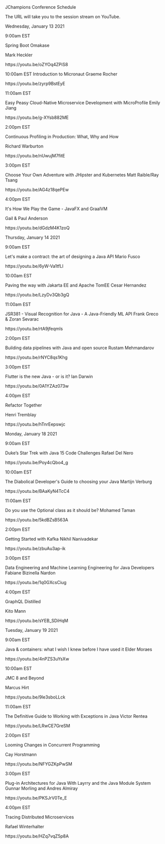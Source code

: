 
</HEAD>

<BODY>
<DIV id="page_1">
<DIV id="p1dimg1">


<DIV id="id1_1">
<P class="p0 ft0">JChampions Conference Schedule</P>
<P class="p1 ft1">The URL will take you to the session stream on YouTube.</P>
<P class="p2 ft1">Wednesday, January 13 2021</P>
<P class="p3 ft2">9:00am EST</P>
<P class="p4 ft2">Spring Boot Omakase</P>
<P class="p5 ft2">Mark Heckler</P>
<P class="p6 ft3">https://youtu.be/oZYOq4ZPiS8</P>
<P class="p7 ft4">10:00am EST Introduction to Micronaut Graeme Rocher</P>
<P class="p8 ft3">https://youtu.be/zyrp9BstEyE</P>
<P class="p5 ft2">11:00am EST</P>
<P class="p9 ft5">Easy Peasy <NOBR>Cloud-Native</NOBR> Microservice Development with MicroProfile Emily Jiang</P>
<P class="p10 ft3"><NOBR>https://youtu.be/g-XYsb882ME</NOBR></P>
<P class="p5 ft2">2:00pm EST</P>
<P class="p5 ft2">Continuous Profiling in Production: What, Why and How</P>
<P class="p5 ft2">Richard Warburton</P>
<P class="p11 ft3">https://youtu.be/nUwujM7fitE</P>
<P class="p5 ft2">3:00pm EST</P>
<P class="p12 ft6">Choose Your Own Adventure with JHipster and Kubernetes Matt Raible/Ray Tsang</P>
<P class="p11 ft3">https://youtu.be/AG4z18qePEw</P>
<P class="p5 ft2">4:00pm EST</P>
<P class="p5 ft2">It's How We Play the Game - JavaFX and GraalVM</P>
<P class="p5 ft2">Gail & Paul Anderson</P>
<P class="p11 ft3">https://youtu.be/dGdzM4K1zoQ</P>
</DIV>
<DIV id="id1_2">
</DIV>
</DIV>
<DIV id="page_2">
<DIV id="p2dimg1">


<DIV id="id2_1">
<P class="p15 ft1">Thursday, January 14 2021</P>
<P class="p16 ft2">9:00am EST</P>
<P class="p17 ft5">Let's make a contract: the art of designing a Java API Mario Fusco</P>
<P class="p18 ft3"><NOBR>https://youtu.be/6yW-Va1tfLI</NOBR></P>
<P class="p19 ft2">10:00am EST</P>
<P class="p20 ft5">Paving the way with Jakarta EE and Apache TomEE Cesar Hernandez</P>
<P class="p18 ft3">https://youtu.be/LzyDv3Qb3gQ</P>
<P class="p19 ft2">11:00am EST</P>
<P class="p21 ft6">JSR381 - Visual Recognition for Java - A <NOBR>Java-Friendly</NOBR> ML API Frank Greco & Zoran Sevarac</P>
<P class="p22 ft3">https://youtu.be/rtA9jfeqmIs</P>
<P class="p19 ft2">2:00pm EST</P>
<P class="p23 ft6">Building data pipelines with Java and open source Rustam Mehmandarov</P>
<P class="p22 ft3">https://youtu.be/rNYC8qs1Khg</P>
<P class="p19 ft2">3:00pm EST</P>
<P class="p24 ft6">Flutter is the new Java - or is it? Ian Darwin</P>
<P class="p22 ft3">https://youtu.be/0A1YZAz073w</P>
<P class="p19 ft2">4:00pm EST</P>
<P class="p19 ft2">Refactor Together</P>
<P class="p25 ft2">Henri Tremblay</P>
<P class="p26 ft3">https://youtu.be/hTnrEepswjc</P>
</DIV>
<DIV id="id2_2">
</DIV>
</DIV>
<DIV id="page_3">
<DIV id="p3dimg1">


<DIV id="id3_1">
<P class="p15 ft1">Monday, January 18 2021</P>
<P class="p27 ft2">9:00am EST</P>
<P class="p28 ft5">Duke’s Star Trek with Java 15 Code Challenges Rafael Del Nero</P>
<P class="p18 ft3">https://youtu.be/Poy4cQbo4_g</P>
<P class="p29 ft2">10:00am EST</P>
<P class="p30 ft5">The Diabolical Developer's Guide to choosing your Java Martijn Verburg</P>
<P class="p18 ft3">https://youtu.be/BAaKyN4TcC4</P>
<P class="p19 ft2">11:00am EST</P>
<P class="p31 ft5">Do you use the Optional class as it should be? Mohamed Taman</P>
<P class="p18 ft3">https://youtu.be/5kdBZsB563A</P>
<P class="p19 ft2">2:00pm EST</P>
<P class="p32 ft6">Getting Started with Kafka Nikhil Nanivadekar</P>
<P class="p22 ft3"><NOBR>https://youtu.be/zbuAu3ap-ik</NOBR></P>
<P class="p19 ft2">3:00pm EST</P>
<P class="p33 ft6">Data Engineering and Machine Learning Engineering for Java Developers Fabiane Bizinella Nardon</P>
<P class="p22 ft3">https://youtu.be/1q0GXcsCiug</P>
<P class="p19 ft2">4:00pm EST</P>
<P class="p19 ft2">GraphQL Distilled</P>
<P class="p25 ft2">Kito Mann</P>
<P class="p26 ft3">https://youtu.be/sYEB_SDiHqM</P>
</DIV>
<DIV id="id3_2">
</DIV>
</DIV>
<DIV id="page_4">
<DIV id="p4dimg1">


<DIV id="id4_1">
<P class="p15 ft1">Tuesday, January 19 2021</P>
<P class="p16 ft2">9:00am EST</P>
<P class="p34 ft5">Java & containers: what I wish I knew before I have used it Elder Moraes</P>
<P class="p18 ft3">https://youtu.be/4nPZS3uYsXw</P>
<P class="p19 ft2">10:00am EST</P>
<P class="p19 ft2">JMC 8 and Beyond</P>
<P class="p19 ft2">Marcus Hirt</P>
<P class="p22 ft3">https://youtu.be/9le3sboLLck</P>
<P class="p19 ft2">11:00am EST</P>
<P class="p35 ft6">The Definitive Guide to Working with Exceptions in Java Victor Rentea</P>
<P class="p22 ft3">https://youtu.be/LRwCE7GreSM</P>
<P class="p19 ft2">2:00pm EST</P>
<P class="p19 ft2">Looming Changes in Concurrent Programming</P>
<P class="p19 ft2">Cay Horstmann</P>
<P class="p22 ft3">https://youtu.be/NFYGZKpPwSM</P>
<P class="p19 ft2">3:00pm EST</P>
<P class="p36 ft6"><NOBR>Plug-in</NOBR> Architectures for Java With Layrry and the Java Module System Gunnar Morling and Andres Almiray</P>
<P class="p22 ft3">https://youtu.be/PKSJrV0Te_E</P>
<P class="p19 ft2">4:00pm EST</P>
<P class="p19 ft2">Tracing Distributed Microservices</P>
<P class="p25 ft2">Rafael Winterhalter</P>
<P class="p26 ft3">https://youtu.be/HZq7vqZ5p8A</P>
</DIV>
<DIV id="id4_2">
</DIV>
</DIV>
</BODY>
</HTML>
